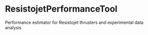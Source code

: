 # ResistojetPerformanceTool
Performance estimator for Resistojet thrusters and experimental data analysis
